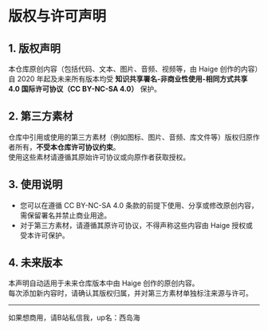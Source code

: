 # 版权与许可声明

## 1. 版权声明
本仓库原创内容（包括代码、文本、图片、音频、视频等，由 Haige 创作的内容）自 2020 年起及未来所有版本均受 **知识共享署名-非商业性使用-相同方式共享 4.0 国际许可协议（CC BY-NC-SA 4.0）** 保护。

## 2. 第三方素材
仓库中引用或使用的第三方素材（例如图标、图片、音频、库文件等）版权归原作者所有，**不受本仓库许可协议约束**。  
使用这些素材请遵循其原始许可协议或向原作者获取授权。

## 3. 使用说明
- 您可以在遵循 CC BY-NC-SA 4.0 条款的前提下使用、分享或修改原创内容，需保留署名并禁止商业用途。  
- 对于第三方素材，请遵循其原许可协议，不得声称这些内容由 Haige 授权或受本许可保护。  

## 4. 未来版本
本声明自动适用于未来仓库版本中由 Haige 创作的原创内容。  
每次添加新内容时，请确认其版权归属，并对第三方素材单独标注来源与许可。


---

如果想商用，请B站私信我，up名：西岛海
